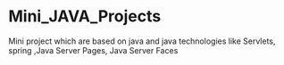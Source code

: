 # Mini_JAVA_Projects
Mini project which are based on java and java technologies like Servlets, spring ,Java Server Pages, Java Server Faces
